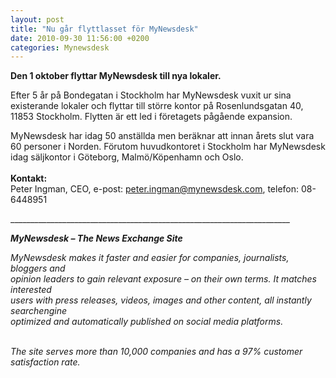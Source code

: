 ```yaml
---
layout: post
title: "Nu går flyttlasset för MyNewsdesk"
date: 2010-09-30 11:56:00 +0200
categories: Mynewsdesk
---
```

 <div class='clearfix'><p><strong>Den 1 oktober flyttar MyNewsdesk till nya lokaler.</strong></p>
<p>Efter 5 år på Bondegatan i Stockholm har MyNewsdesk vuxit ur sina existerande lokaler och flyttar till större kontor på Rosenlundsgatan 40, 11853 Stockholm. Flytten är ett led i företagets pågående expansion.</p>
<p>MyNewsdesk har idag 50 anställda men beräknar att innan årets slut vara 60 personer i Norden. Förutom huvudkontoret i Stockholm har MyNewsdesk idag säljkontor i Göteborg, Malmö/Köpenhamn och Oslo.<br><br><strong>Kontakt:</strong><br>Peter Ingman, CEO, e-post: <a href="mailto:peter.ingman@mynewsdesk.com">peter.ingman@mynewsdesk.com</a>, telefon: 08-6448951</p>
</div>
<div class='boilerplate'><p>______________________________________________________________________</p>
<p><strong><em>MyNewsdesk – The News Exchange Site</em></strong></p>
<p><em>MyNewsdesk makes it faster and easier for companies, journalists, bloggers and<br />opinion leaders to gain relevant exposure – on their own terms. It matches interested<br />users with press releases, videos, images and other content, all instantly searchengine<br />optimized and automatically published on social media platforms.</em></p>
<p><em><br />The site serves more than 10,000 companies and has a 97% customer satisfaction rate.</em></p></div>
